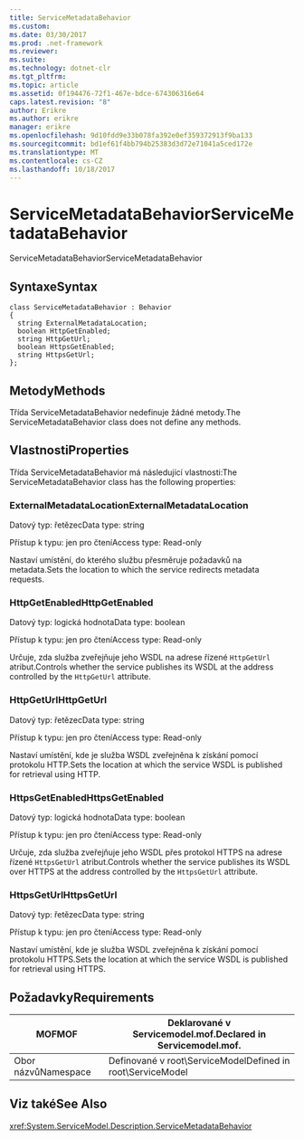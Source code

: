 ```yaml
---
title: ServiceMetadataBehavior
ms.custom: 
ms.date: 03/30/2017
ms.prod: .net-framework
ms.reviewer: 
ms.suite: 
ms.technology: dotnet-clr
ms.tgt_pltfrm: 
ms.topic: article
ms.assetid: 0f194476-72f1-467e-bdce-674306316e64
caps.latest.revision: "8"
author: Erikre
ms.author: erikre
manager: erikre
ms.openlocfilehash: 9d10fdd9e33b078fa392e0ef359372913f9ba133
ms.sourcegitcommit: bd1ef61f4bb794b25383d3d72e71041a5ced172e
ms.translationtype: MT
ms.contentlocale: cs-CZ
ms.lasthandoff: 10/18/2017
---
```

# <a name="servicemetadatabehavior"></a><span data-ttu-id="57d6c-102">ServiceMetadataBehavior</span><span class="sxs-lookup"><span data-stu-id="57d6c-102">ServiceMetadataBehavior</span></span>
<span data-ttu-id="57d6c-103">ServiceMetadataBehavior</span><span class="sxs-lookup"><span data-stu-id="57d6c-103">ServiceMetadataBehavior</span></span>  
  
## <a name="syntax"></a><span data-ttu-id="57d6c-104">Syntaxe</span><span class="sxs-lookup"><span data-stu-id="57d6c-104">Syntax</span></span>  
  
```  
class ServiceMetadataBehavior : Behavior  
{  
  string ExternalMetadataLocation;  
  boolean HttpGetEnabled;  
  string HttpGetUrl;  
  boolean HttpsGetEnabled;  
  string HttpsGetUrl;  
};  
```  
  
## <a name="methods"></a><span data-ttu-id="57d6c-105">Metody</span><span class="sxs-lookup"><span data-stu-id="57d6c-105">Methods</span></span>  
 <span data-ttu-id="57d6c-106">Třída ServiceMetadataBehavior nedefinuje žádné metody.</span><span class="sxs-lookup"><span data-stu-id="57d6c-106">The ServiceMetadataBehavior class does not define any methods.</span></span>  
  
## <a name="properties"></a><span data-ttu-id="57d6c-107">Vlastnosti</span><span class="sxs-lookup"><span data-stu-id="57d6c-107">Properties</span></span>  
 <span data-ttu-id="57d6c-108">Třída ServiceMetadataBehavior má následující vlastnosti:</span><span class="sxs-lookup"><span data-stu-id="57d6c-108">The ServiceMetadataBehavior class has the following properties:</span></span>  
  
### <a name="externalmetadatalocation"></a><span data-ttu-id="57d6c-109">ExternalMetadataLocation</span><span class="sxs-lookup"><span data-stu-id="57d6c-109">ExternalMetadataLocation</span></span>  
 <span data-ttu-id="57d6c-110">Datový typ: řetězec</span><span class="sxs-lookup"><span data-stu-id="57d6c-110">Data type: string</span></span>  
  
 <span data-ttu-id="57d6c-111">Přístup k typu: jen pro čtení</span><span class="sxs-lookup"><span data-stu-id="57d6c-111">Access type: Read-only</span></span>  
  
 <span data-ttu-id="57d6c-112">Nastaví umístění, do kterého službu přesměruje požadavků na metadata.</span><span class="sxs-lookup"><span data-stu-id="57d6c-112">Sets the location to which the service redirects metadata requests.</span></span>  
  
### <a name="httpgetenabled"></a><span data-ttu-id="57d6c-113">HttpGetEnabled</span><span class="sxs-lookup"><span data-stu-id="57d6c-113">HttpGetEnabled</span></span>  
 <span data-ttu-id="57d6c-114">Datový typ: logická hodnota</span><span class="sxs-lookup"><span data-stu-id="57d6c-114">Data type: boolean</span></span>  
  
 <span data-ttu-id="57d6c-115">Přístup k typu: jen pro čtení</span><span class="sxs-lookup"><span data-stu-id="57d6c-115">Access type: Read-only</span></span>  
  
 <span data-ttu-id="57d6c-116">Určuje, zda služba zveřejňuje jeho WSDL na adrese řízené `HttpGetUrl` atribut.</span><span class="sxs-lookup"><span data-stu-id="57d6c-116">Controls whether the service publishes its WSDL at the address controlled by the `HttpGetUrl` attribute.</span></span>  
  
### <a name="httpgeturl"></a><span data-ttu-id="57d6c-117">HttpGetUrl</span><span class="sxs-lookup"><span data-stu-id="57d6c-117">HttpGetUrl</span></span>  
 <span data-ttu-id="57d6c-118">Datový typ: řetězec</span><span class="sxs-lookup"><span data-stu-id="57d6c-118">Data type: string</span></span>  
  
 <span data-ttu-id="57d6c-119">Přístup k typu: jen pro čtení</span><span class="sxs-lookup"><span data-stu-id="57d6c-119">Access type: Read-only</span></span>  
  
 <span data-ttu-id="57d6c-120">Nastaví umístění, kde je služba WSDL zveřejněna k získání pomocí protokolu HTTP.</span><span class="sxs-lookup"><span data-stu-id="57d6c-120">Sets the location at which the service WSDL is published for retrieval using HTTP.</span></span>  
  
### <a name="httpsgetenabled"></a><span data-ttu-id="57d6c-121">HttpsGetEnabled</span><span class="sxs-lookup"><span data-stu-id="57d6c-121">HttpsGetEnabled</span></span>  
 <span data-ttu-id="57d6c-122">Datový typ: logická hodnota</span><span class="sxs-lookup"><span data-stu-id="57d6c-122">Data type: boolean</span></span>  
  
 <span data-ttu-id="57d6c-123">Přístup k typu: jen pro čtení</span><span class="sxs-lookup"><span data-stu-id="57d6c-123">Access type: Read-only</span></span>  
  
 <span data-ttu-id="57d6c-124">Určuje, zda služba zveřejňuje jeho WSDL přes protokol HTTPS na adrese řízené `HttpsGetUrl` atribut.</span><span class="sxs-lookup"><span data-stu-id="57d6c-124">Controls whether the service publishes its WSDL over HTTPS at the address controlled by the `HttpsGetUrl` attribute.</span></span>  
  
### <a name="httpsgeturl"></a><span data-ttu-id="57d6c-125">HttpsGetUrl</span><span class="sxs-lookup"><span data-stu-id="57d6c-125">HttpsGetUrl</span></span>  
 <span data-ttu-id="57d6c-126">Datový typ: řetězec</span><span class="sxs-lookup"><span data-stu-id="57d6c-126">Data type: string</span></span>  
  
 <span data-ttu-id="57d6c-127">Přístup k typu: jen pro čtení</span><span class="sxs-lookup"><span data-stu-id="57d6c-127">Access type: Read-only</span></span>  
  
 <span data-ttu-id="57d6c-128">Nastaví umístění, kde je služba WSDL zveřejněna k získání pomocí protokolu HTTPS.</span><span class="sxs-lookup"><span data-stu-id="57d6c-128">Sets the location at which the service WSDL is published for retrieval using HTTPS.</span></span>  
  
## <a name="requirements"></a><span data-ttu-id="57d6c-129">Požadavky</span><span class="sxs-lookup"><span data-stu-id="57d6c-129">Requirements</span></span>  
  
|<span data-ttu-id="57d6c-130">MOF</span><span class="sxs-lookup"><span data-stu-id="57d6c-130">MOF</span></span>|<span data-ttu-id="57d6c-131">Deklarované v Servicemodel.mof.</span><span class="sxs-lookup"><span data-stu-id="57d6c-131">Declared in Servicemodel.mof.</span></span>|  
|---------|-----------------------------------|  
|<span data-ttu-id="57d6c-132">Obor názvů</span><span class="sxs-lookup"><span data-stu-id="57d6c-132">Namespace</span></span>|<span data-ttu-id="57d6c-133">Definované v root\ServiceModel</span><span class="sxs-lookup"><span data-stu-id="57d6c-133">Defined in root\ServiceModel</span></span>|  
  
## <a name="see-also"></a><span data-ttu-id="57d6c-134">Viz také</span><span class="sxs-lookup"><span data-stu-id="57d6c-134">See Also</span></span>  
 <xref:System.ServiceModel.Description.ServiceMetadataBehavior>
